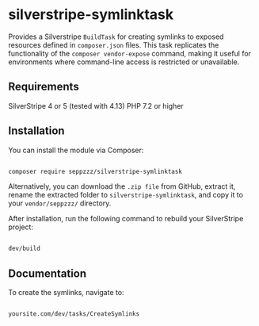 # silverstripe-symlinktask

 Provides a Silverstripe `BuildTask` for creating symlinks to exposed resources defined in `composer.json` files. 
 This task replicates the functionality of the `composer vendor-expose` command, 
 making it useful for environments where command-line access is restricted or unavailable.
 
 
 
## Requirements

SilverStripe 4 or 5 (tested with 4.13)
PHP 7.2 or higher


## Installation

You can install the module via Composer:

```sh

composer require seppzzz/silverstripe-symlinktask

```

Alternatively, you can download the `.zip file` from GitHub, extract it, rename the extracted folder to `silverstripe-symlinktask`, 
and copy it to your `vendor/seppzzz/` directory.

After installation, run the following command to rebuild your SilverStripe project:


```sh

dev/build

```



## Documentation


To create the symlinks, navigate to:

```sh

yoursite.com/dev/tasks/CreateSymlinks

```
